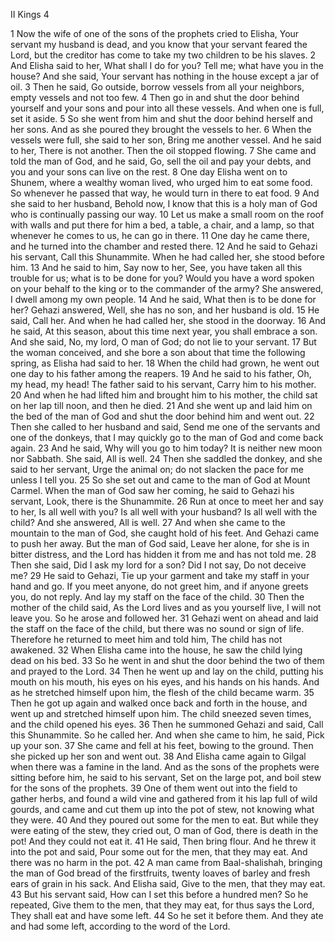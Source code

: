 II Kings 4

1	Now the wife of one of the sons of the prophets cried to Elisha, Your servant my husband is dead, and you know that your servant feared the Lord, but the creditor has come to take my two children to be his slaves.
2	And Elisha said to her, What shall I do for you? Tell me; what have you in the house? And she said, Your servant has nothing in the house except a jar of oil.
3	Then he said, Go outside, borrow vessels from all your neighbors, empty vessels and not too few.
4	Then go in and shut the door behind yourself and your sons and pour into all these vessels. And when one is full, set it aside.
5	So she went from him and shut the door behind herself and her sons. And as she poured they brought the vessels to her.
6	When the vessels were full, she said to her son, Bring me another vessel. And he said to her, There is not another. Then the oil stopped flowing.
7	She came and told the man of God, and he said, Go, sell the oil and pay your debts, and you and your sons can live on the rest.
8	One day Elisha went on to Shunem, where a wealthy woman lived, who urged him to eat some food. So whenever he passed that way, he would turn in there to eat food.
9	And she said to her husband, Behold now, I know that this is a holy man of God who is continually passing our way.
10	Let us make a small room on the roof with walls and put there for him a bed, a table, a chair, and a lamp, so that whenever he comes to us, he can go in there.
11	One day he came there, and he turned into the chamber and rested there.
12	And he said to Gehazi his servant, Call this Shunammite. When he had called her, she stood before him.
13	And he said to him, Say now to her, See, you have taken all this trouble for us; what is to be done for you? Would you have a word spoken on your behalf to the king or to the commander of the army? She answered, I dwell among my own people.
14	And he said, What then is to be done for her? Gehazi answered, Well, she has no son, and her husband is old.
15	He said, Call her. And when he had called her, she stood in the doorway.
16	And he said, At this season, about this time next year, you shall embrace a son. And she said, No, my lord, O man of God; do not lie to your servant.
17	But the woman conceived, and she bore a son about that time the following spring, as Elisha had said to her.
18	When the child had grown, he went out one day to his father among the reapers.
19	And he said to his father, Oh, my head, my head! The father said to his servant, Carry him to his mother.
20	And when he had lifted him and brought him to his mother, the child sat on her lap till noon, and then he died.
21	And she went up and laid him on the bed of the man of God and shut the door behind him and went out.
22	Then she called to her husband and said, Send me one of the servants and one of the donkeys, that I may quickly go to the man of God and come back again.
23	And he said, Why will you go to him today? It is neither new moon nor Sabbath. She said, All is well.
24	Then she saddled the donkey, and she said to her servant, Urge the animal on; do not slacken the pace for me unless I tell you.
25	So she set out and came to the man of God at Mount Carmel. When the man of God saw her coming, he said to Gehazi his servant, Look, there is the Shunammite.
26	Run at once to meet her and say to her, Is all well with you? Is all well with your husband? Is all well with the child? And she answered, All is well.
27	And when she came to the mountain to the man of God, she caught hold of his feet. And Gehazi came to push her away. But the man of God said, Leave her alone, for she is in bitter distress, and the Lord has hidden it from me and has not told me.
28	Then she said, Did I ask my lord for a son? Did I not say, Do not deceive me?
29	He said to Gehazi, Tie up your garment and take my staff in your hand and go. If you meet anyone, do not greet him, and if anyone greets you, do not reply. And lay my staff on the face of the child.
30	Then the mother of the child said, As the Lord lives and as you yourself live, I will not leave you. So he arose and followed her.
31	Gehazi went on ahead and laid the staff on the face of the child, but there was no sound or sign of life. Therefore he returned to meet him and told him, The child has not awakened.
32	When Elisha came into the house, he saw the child lying dead on his bed.
33	So he went in and shut the door behind the two of them and prayed to the Lord.
34	Then he went up and lay on the child, putting his mouth on his mouth, his eyes on his eyes, and his hands on his hands. And as he stretched himself upon him, the flesh of the child became warm.
35	Then he got up again and walked once back and forth in the house, and went up and stretched himself upon him. The child sneezed seven times, and the child opened his eyes.
36	Then he summoned Gehazi and said, Call this Shunammite. So he called her. And when she came to him, he said, Pick up your son.
37	She came and fell at his feet, bowing to the ground. Then she picked up her son and went out.
38	And Elisha came again to Gilgal when there was a famine in the land. And as the sons of the prophets were sitting before him, he said to his servant, Set on the large pot, and boil stew for the sons of the prophets.
39	One of them went out into the field to gather herbs, and found a wild vine and gathered from it his lap full of wild gourds, and came and cut them up into the pot of stew, not knowing what they were.
40	And they poured out some for the men to eat. But while they were eating of the stew, they cried out, O man of God, there is death in the pot! And they could not eat it.
41	He said, Then bring flour. And he threw it into the pot and said, Pour some out for the men, that they may eat. And there was no harm in the pot.
42	A man came from Baal-shalishah, bringing the man of God bread of the firstfruits, twenty loaves of barley and fresh ears of grain in his sack. And Elisha said, Give to the men, that they may eat.
43	But his servant said, How can I set this before a hundred men? So he repeated, Give them to the men, that they may eat, for thus says the Lord, They shall eat and have some left.
44	So he set it before them. And they ate and had some left, according to the word of the Lord.

